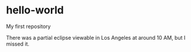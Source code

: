 # hello-world
My first repository

There was a partial eclipse viewable in Los Angeles at around 10 AM, but I missed it.

